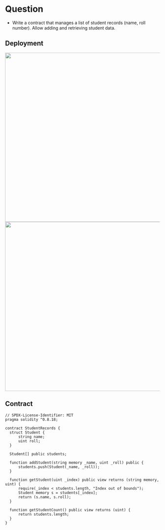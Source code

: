 # Question 
- Write a contract that manages a list of student records (name, roll number). Allow adding and retrieving student data.

## Deployment
<img src ='https://github.com/user-attachments/assets/167c4838-dbf1-4ffe-a590-5a651249c59e' length='500' width='550'>
<img src ='https://github.com/user-attachments/assets/0752eba1-ab5c-4bbf-9f14-deadfcc9d04b' length='500' width='550'>

## Contract
  ```solidity
// SPDX-License-Identifier: MIT
pragma solidity ^0.8.18;

contract StudentRecords {
    struct Student {
        string name;
        uint roll;
    }

    Student[] public students;

    function addStudent(string memory _name, uint _roll) public {
        students.push(Student(_name, _roll));
    }

    function getStudent(uint _index) public view returns (string memory, uint) {
        require(_index < students.length, "Index out of bounds");
        Student memory s = students[_index];
        return (s.name, s.roll);
    }

    function getStudentCount() public view returns (uint) {
        return students.length;
    }
}
